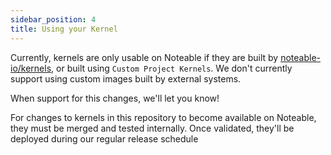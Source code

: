 ```yaml
---
sidebar_position: 4
title: Using your Kernel
---
```


Currently, kernels are only usable on Noteable if they are built by [noteable-io/kernels](https://github.com/noteable-io/kernels), or
built using `Custom Project Kernels`. We don't currently support using custom images built by external systems.

When support for this changes, we'll let you know!

For changes to kernels in this repository to become available on Noteable, they must be merged and tested internally. Once validated,
they'll be deployed during our regular release schedule

